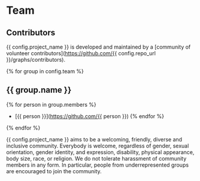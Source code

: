 # Team

## Contributors

{{ config.project_name }} is developed and maintained by a
[community of volunteer contributors](https://github.com/{{ config.repo_url }}/graphs/contributors).

{% for group in config.team %}

## {{ group.name }}

{% for person in group.members %}

- [{{ person }}](https://github.com/{{ person }})
  {% endfor %}

{% endfor %}

{{ config.project_name }} aims to be a welcoming, friendly, diverse and inclusive community.
Everybody is welcome, regardless of gender, sexual orientation, gender identity,
and expression, disability, physical appearance, body size, race, or religion.
We do not tolerate harassment of community members in any form.
In particular, people from underrepresented groups are encouraged to join the community.
